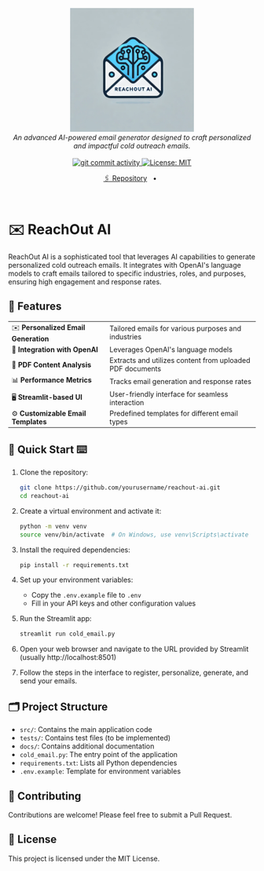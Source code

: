 <div align="center">
  <a href="https://github.com/shreyshahh/reachout-ai">
    <img src="https://github.com/shahshrey/reachout-ai/blob/master/assets/logo.webp" style="max-width: 500px" width="50%" alt="Logo">
  </a>
</div>

<div align="center">
  <em>An advanced AI-powered email generator designed to craft personalized and impactful cold outreach emails.</em>
</div>

<br />

<div align="center">
  <a href="https://github.com/shreyshahh/reachout-ai/commits">
    <img src="https://img.shields.io/github/commit-activity/m/shahshrey/reachout-ai" alt="git commit activity">
    <img src="https://img.shields.io/badge/License-MIT-yellow.svg?&color=3670A0" alt="License: MIT">
  </a>
</div>
<p align="center">
<a href="https://github.com/shahshrey/reachout-ai/tree/master">🖇️ Repository</a>
<span>&nbsp;&nbsp;•&nbsp;&nbsp;</span>
</p>

<br/>

# ✉️ ReachOut AI

ReachOut AI is a sophisticated tool that leverages AI capabilities to generate personalized cold outreach emails. It integrates with OpenAI's language models to craft emails tailored to specific industries, roles, and purposes, ensuring high engagement and response rates.

## 🌟 Features

|                                       |                                                               |
| ------------------------------------- | ------------------------------------------------------------- |
| ✉️ **Personalized Email Generation**  | Tailored emails for various purposes and industries           |
| 🤖 **Integration with OpenAI**        | Leverages OpenAI's language models                            |
| 📄 **PDF Content Analysis**           | Extracts and utilizes content from uploaded PDF documents     |
| 📊 **Performance Metrics**            | Tracks email generation and response rates                    |
| 🖥️ **Streamlit-based UI**             | User-friendly interface for seamless interaction              |
| ⚙️ **Customizable Email Templates**   | Predefined templates for different email types                |

## 🚀 Quick Start ⌨️

1. Clone the repository:
   ```bash
   git clone https://github.com/yourusername/reachout-ai.git
   cd reachout-ai
   ```

2. Create a virtual environment and activate it:
   ```bash
   python -m venv venv
   source venv/bin/activate  # On Windows, use venv\Scripts\activate
   ```

3. Install the required dependencies:
   ```bash
   pip install -r requirements.txt
   ```

4. Set up your environment variables:
   - Copy the `.env.example` file to `.env`
   - Fill in your API keys and other configuration values

5. Run the Streamlit app:
   ```bash
   streamlit run cold_email.py
   ```

6. Open your web browser and navigate to the URL provided by Streamlit (usually http://localhost:8501)

7. Follow the steps in the interface to register, personalize, generate, and send your emails.

## 🗂️ Project Structure

- `src/`: Contains the main application code
- `tests/`: Contains test files (to be implemented)
- `docs/`: Contains additional documentation
- `cold_email.py`: The entry point of the application
- `requirements.txt`: Lists all Python dependencies
- `.env.example`: Template for environment variables

## 🤝 Contributing

Contributions are welcome! Please feel free to submit a Pull Request.

## 📄 License

This project is licensed under the MIT License.
